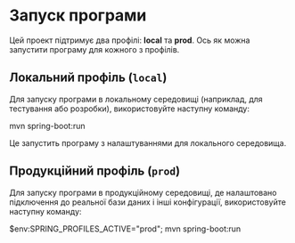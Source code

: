 # Запуск програми

Цей проект підтримує два профілі: **local** та **prod**. Ось як можна запустити програму для кожного з профілів.

## Локальний профіль (`local`)

Для запуску програми в локальному середовищі (наприклад, для тестування або розробки), використовуйте наступну команду:

mvn spring-boot:run

Це запустить програму з налаштуваннями для локального середовища.

## Продукційний профіль (`prod`)

Для запуску програми в продукційному середовищі, де налаштовано підключення до реальної бази даних і інші конфігурації, використовуйте наступну команду:

$env:SPRING_PROFILES_ACTIVE="prod"; mvn spring-boot:run
